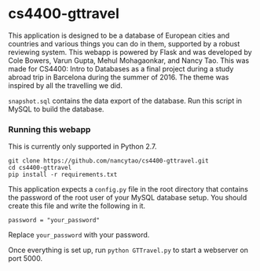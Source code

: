# cs4400-gttravel

This application is designed to be a database of European cities and countries and various things you can do in them, supported by a robust reviewing system. This webapp is powered by Flask and was developed by Cole Bowers, Varun Gupta, Mehul Mohagaonkar, and Nancy Tao.
This was made for CS4400: Intro to Databases as a final project during a study abroad trip in Barcelona during the summer of 2016. The theme was inspired by all the travelling we did.

`snapshot.sql` contains the data export of the database. Run this script in MySQL to build the database. 

### Running this webapp
This is currently only supported in Python 2.7. 
```
git clone https://github.com/nancytao/cs4400-gttravel.git
cd cs4400-gttravel
pip install -r requirements.txt 
```
This application expects a `config.py` file in the root directory that contains the password of the root user of your MySQL database setup. You should create this file and write the following in it.
```
password = "your_password"
```
Replace `your_password` with your password. 

Once everything is set up, run `python GTTravel.py` to start a webserver on port 5000. 
